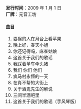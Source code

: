 **发行时间**：2009 年 1 月 1 日  
**厂牌**：元音工坊

#### 曲目

1. 耍猴的人在月台上看苹果
2. 晚上好，春天小姐
3. 你还记得吗，麻雀姑娘
4. 这首关于我们的歌谣
5. 我踩着单车牵头猪
6. 我们 你们 他们
7. 疯马村永恒的一天
8. 在肖不帮的大街上
9. 关于酒鬼先生的解说
10. 三间半酒吧里
11. 这首关于我们的歌谣（手风琴版）
